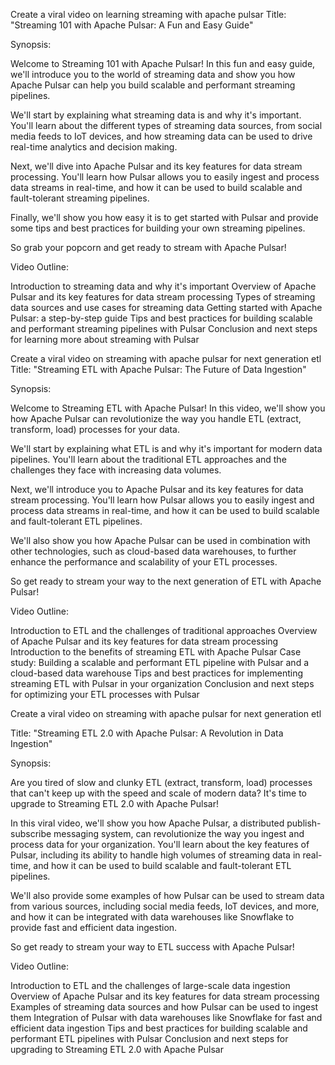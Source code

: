 Create a viral video on learning streaming with apache pulsar
Title: "Streaming 101 with Apache Pulsar: A Fun and Easy Guide"

Synopsis:

Welcome to Streaming 101 with Apache Pulsar! In this fun and easy guide, we'll introduce you to the world of streaming data and show you how Apache Pulsar can help you build scalable and performant streaming pipelines.

We'll start by explaining what streaming data is and why it's important. You'll learn about the different types of streaming data sources, from social media feeds to IoT devices, and how streaming data can be used to drive real-time analytics and decision making.

Next, we'll dive into Apache Pulsar and its key features for data stream processing. You'll learn how Pulsar allows you to easily ingest and process data streams in real-time, and how it can be used to build scalable and fault-tolerant streaming pipelines.

Finally, we'll show you how easy it is to get started with Pulsar and provide some tips and best practices for building your own streaming pipelines.

So grab your popcorn and get ready to stream with Apache Pulsar!

Video Outline:

Introduction to streaming data and why it's important
Overview of Apache Pulsar and its key features for data stream processing
Types of streaming data sources and use cases for streaming data
Getting started with Apache Pulsar: a step-by-step guide
Tips and best practices for building scalable and performant streaming pipelines with Pulsar
Conclusion and next steps for learning more about streaming with Pulsar


Create a viral video on streaming with apache pulsar for next generation etl
Title: "Streaming ETL with Apache Pulsar: The Future of Data Ingestion"

Synopsis:

Welcome to Streaming ETL with Apache Pulsar! In this video, we'll show you how Apache Pulsar can revolutionize the way you handle ETL (extract, transform, load) processes for your data.

We'll start by explaining what ETL is and why it's important for modern data pipelines. You'll learn about the traditional ETL approaches and the challenges they face with increasing data volumes.

Next, we'll introduce you to Apache Pulsar and its key features for data stream processing. You'll learn how Pulsar allows you to easily ingest and process data streams in real-time, and how it can be used to build scalable and fault-tolerant ETL pipelines.

We'll also show you how Apache Pulsar can be used in combination with other technologies, such as cloud-based data warehouses, to further enhance the performance and scalability of your ETL processes.

So get ready to stream your way to the next generation of ETL with Apache Pulsar!

Video Outline:

Introduction to ETL and the challenges of traditional approaches
Overview of Apache Pulsar and its key features for data stream processing
Introduction to the benefits of streaming ETL with Apache Pulsar
Case study: Building a scalable and performant ETL pipeline with Pulsar and a cloud-based data warehouse
Tips and best practices for implementing streaming ETL with Pulsar in your organization
Conclusion and next steps for optimizing your ETL processes with Pulsar


Create a viral video on streaming with apache pulsar for next generation etl

Title: "Streaming ETL 2.0 with Apache Pulsar: A Revolution in Data Ingestion"

Synopsis:

Are you tired of slow and clunky ETL (extract, transform, load) processes that can't keep up with the speed and scale of modern data? It's time to upgrade to Streaming ETL 2.0 with Apache Pulsar!

In this viral video, we'll show you how Apache Pulsar, a distributed publish-subscribe messaging system, can revolutionize the way you ingest and process data for your organization. You'll learn about the key features of Pulsar, including its ability to handle high volumes of streaming data in real-time, and how it can be used to build scalable and fault-tolerant ETL pipelines.

We'll also provide some examples of how Pulsar can be used to stream data from various sources, including social media feeds, IoT devices, and more, and how it can be integrated with data warehouses like Snowflake to provide fast and efficient data ingestion.

So get ready to stream your way to ETL success with Apache Pulsar!

Video Outline:

Introduction to ETL and the challenges of large-scale data ingestion
Overview of Apache Pulsar and its key features for data stream processing
Examples of streaming data sources and how Pulsar can be used to ingest them
Integration of Pulsar with data warehouses like Snowflake for fast and efficient data ingestion
Tips and best practices for building scalable and performant ETL pipelines with Pulsar
Conclusion and next steps for upgrading to Streaming ETL 2.0 with Apache Pulsar


